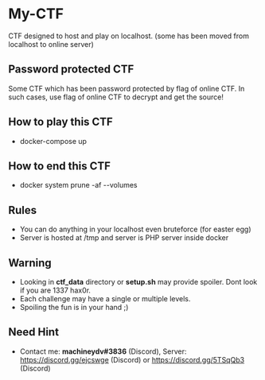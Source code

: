 # My-CTF
CTF designed to host and play on localhost. (some has been moved from localhost to online server)

## Password protected CTF
Some CTF which has been password protected by flag of online CTF. In such cases, use flag of online CTF to decrypt and get the source!

## How to play this CTF
* docker-compose up

## How to end this CTF
* docker system prune -af --volumes

## Rules
* You can do anything in your localhost even bruteforce (for easter egg)
* Server is hosted at /tmp and server is PHP server inside docker

## Warning
* Looking in **ctf_data** directory or  **setup.sh** may provide spoiler. Dont look if you are 1337 hax0r.
* Each challenge may have a single or multiple levels.
* Spoiling the fun is in your hand ;)

## Need Hint
* Contact me: **machineydv#3836** (Discord), Server: https://discord.gg/ejcswge (Discord) or https://discord.gg/5TSqQb3 (Discord)
